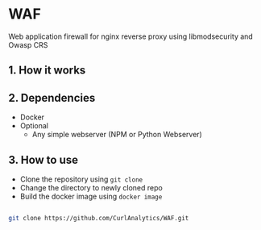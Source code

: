 # WAF
Web application firewall for nginx reverse proxy using libmodsecurity and Owasp CRS

## 1. How it works

## 2. Dependencies
- Docker
- Optional
  - Any simple webserver (NPM or Python Webserver)
## 3. How to use
- Clone the repository using `git clone`
- Change the directory to newly cloned repo
- Build the docker image using `docker image`
```sh

git clone https://github.com/CurlAnalytics/WAF.git

```

